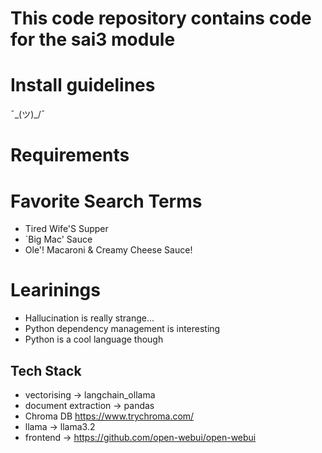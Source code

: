# This code repository contains code for the sai3 module

# Install guidelines
¯\_(ツ)_/¯

# Requirements

# Favorite Search Terms
- Tired Wife'S Supper
- `Big Mac' Sauce
- Ole'! Macaroni & Creamy Cheese Sauce!

# Learinings
- Hallucination is really strange...
- Python dependency management is interesting
- Python is a cool language though 

## Tech Stack

- vectorising -> langchain_ollama
- document extraction -> pandas
- Chroma DB https://www.trychroma.com/
- llama -> llama3.2
- frontend -> https://github.com/open-webui/open-webui